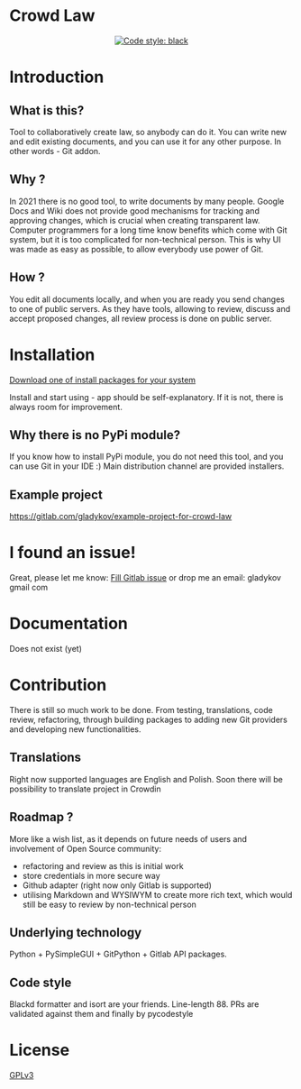 # Crowd Law

<p align="center">
<a href="https://github.com/psf/black"><img alt="Code style: black" src="https://img.shields.io/badge/code%20style-black-000000.svg"></a>
</p>

# Introduction

## What is this?

Tool to collaboratively create law, so anybody can do it. You can write new and edit existing documents, and you can use it for any other purpose. In other words - Git addon.

## Why ?

In 2021 there is no good tool, to write documents by many people. Google Docs and Wiki does not provide good mechanisms for tracking and approving changes, which is crucial when creating transparent law.
Computer programmers for a long time know benefits which come with Git system, but it is too complicated for non-technical person. This is why UI was made as easy as possible, to allow everybody use power of Git.

## How ?

You edit all documents locally, and when you are ready you send changes to one of public servers. As they have tools, allowing to review, discuss and accept proposed changes, all review process is done on public server.

# Installation

[Download one of install packages for your system](https://github.com/gladykov/crowdlaw/releases)

Install and start using - app should be self-explanatory. If it is not, there is always room for improvement.

## Why there is no PyPi module?

If you know how to install PyPi module, you do not need this tool, and you can use Git in your IDE :) Main distribution channel are provided installers. 

## Example project

https://gitlab.com/gladykov/example-project-for-crowd-law

# I found an issue!

Great, please let me know:
[Fill Gitlab issue](https://gitlab.com/gladykov/crowdlaw/-/issues/new)
or drop me an email: gladykov gmail com

# Documentation

Does not exist (yet)

# Contribution

There is still so much work to be done. From testing, translations, code review, refactoring, through building packages to adding new Git providers and developing new functionalities.

## Translations

Right now supported languages are English and Polish. Soon there will be possibility to translate project in Crowdin

## Roadmap ?

More like a wish list, as it depends on future needs of users and involvement of Open Source community:
- refactoring and review as this is initial work
- store credentials in more secure way
- Github adapter (right now only Gitlab is supported)
- utilising Markdown and WYSIWYM to create more rich text, which would still be easy to review by non-technical person

## Underlying technology

Python + PySimpleGUI + GitPython + Gitlab API packages.

## Code style

Blackd formatter and isort are your friends. Line-length 88. PRs are validated against them and finally by pycodestyle

# License

[GPLv3](https://www.gnu.org/licenses/gpl-3.0.en.html)